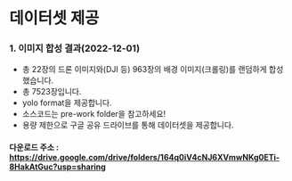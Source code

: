 # 데이터셋 제공

### 1. 이미지 합성 결과(2022-12-01)
* 총 22장의 드론 이미지와(DJI 등) 963장의 배경 이미지(크롤링)를 랜덤하게 합성했습니다.
* 총 7523장입니다.
* yolo format을 제공합니다.
* 소스코드는 pre-work folder을 참고하세요!
* 용량 제한으로 구글 공유 드라이브를 통해 데이터셋을 제공합니다.
#### 다운로드 주소 : https://drive.google.com/drive/folders/164q0iV4cNJ6XVmwNKg0ETi-8HakAtGuc?usp=sharing
